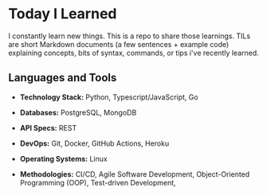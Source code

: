 # Today I Learned
I constantly learn new things. This is a repo to share those learnings. TILs are short Markdown documents (a few sentences + example code) explaining concepts, bits of syntax, commands, or tips i've recently learned.


## Languages and Tools

<p>
  
- **Technology Stack:** Python, Typescript/JavaScript, Go

- **Databases:** PostgreSQL, MongoDB

- **API Specs:** REST

- **DevOps:** Git, Docker, GitHub Actions, Heroku

- **Operating Systems:** Linux

- **Methodologies:** CI/CD, Agile Software Development, Object-Oriented Programming (OOP), Test-driven Development, 
